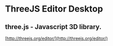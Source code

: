 # ThreeJS Editor Desktop


three.js - Javascript 3D library.
-----------------------------------------------------------------------

[http://threejs.org/editor/](http://threejs.org/editor/)


